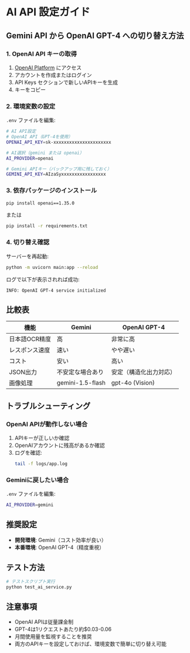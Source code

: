 # AI API 設定ガイド

## Gemini API から OpenAI GPT-4 への切り替え方法

### 1. OpenAI API キーの取得

1. [OpenAI Platform](https://platform.openai.com/) にアクセス
2. アカウントを作成またはログイン
3. API Keys セクションで新しいAPIキーを生成
4. キーをコピー

### 2. 環境変数の設定

`.env` ファイルを編集:

```bash
# AI API設定
# OpenAI API（GPT-4を使用）
OPENAI_API_KEY=sk-xxxxxxxxxxxxxxxxxxxxxx

# AI選択（gemini または openai）
AI_PROVIDER=openai

# Gemini APIキー（バックアップ用に残しておく）
GEMINI_API_KEY=AIzaSyxxxxxxxxxxxxxxxxx
```

### 3. 依存パッケージのインストール

```bash
pip install openai==1.35.0
```

または

```bash
pip install -r requirements.txt
```

### 4. 切り替え確認

サーバーを再起動:

```bash
python -m uvicorn main:app --reload
```

ログで以下が表示されれば成功:
```
INFO: OpenAI GPT-4 service initialized
```

## 比較表

| 機能 | Gemini | OpenAI GPT-4 |
|------|--------|--------------|
| 日本語OCR精度 | 高 | 非常に高 |
| レスポンス速度 | 速い | やや遅い |
| コスト | 安い | 高い |
| JSON出力 | 不安定な場合あり | 安定（構造化出力対応） |
| 画像処理 | gemini-1.5-flash | gpt-4o (Vision) |

## トラブルシューティング

### OpenAI APIが動作しない場合

1. APIキーが正しいか確認
2. OpenAIアカウントに残高があるか確認
3. ログを確認:
   ```bash
   tail -f logs/app.log
   ```

### Geminiに戻したい場合

`.env` ファイルを編集:
```bash
AI_PROVIDER=gemini
```

## 推奨設定

- **開発環境**: Gemini（コスト効率が良い）
- **本番環境**: OpenAI GPT-4（精度重視）

## テスト方法

```bash
# テストスクリプト実行
python test_ai_service.py
```

## 注意事項

- OpenAI APIは従量課金制
- GPT-4は1リクエストあたり約$0.03-0.06
- 月間使用量を監視することを推奨
- 両方のAPIキーを設定しておけば、環境変数で簡単に切り替え可能